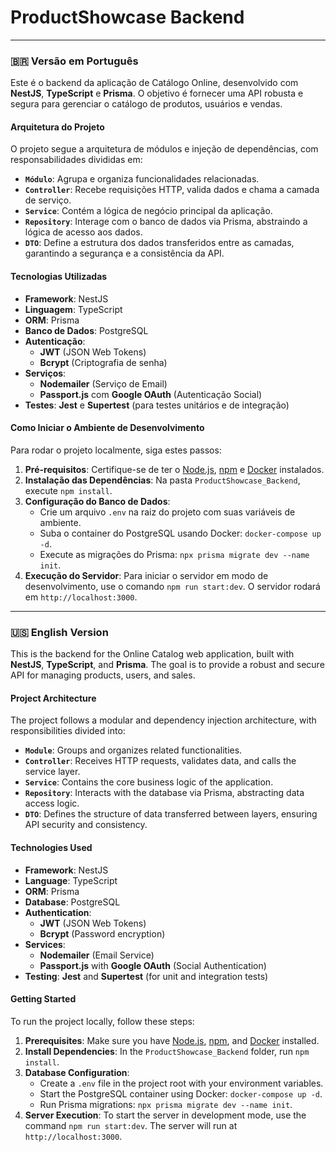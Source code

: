 # ProductShowcase Backend

---

### 🇧🇷 Versão em Português

Este é o backend da aplicação de Catálogo Online, desenvolvido com **NestJS**, **TypeScript** e **Prisma**. O objetivo é fornecer uma API robusta e segura para gerenciar o catálogo de produtos, usuários e vendas.

#### Arquitetura do Projeto

O projeto segue a arquitetura de módulos e injeção de dependências, com responsabilidades divididas em:

-   **`Módulo`**: Agrupa e organiza funcionalidades relacionadas.
-   **`Controller`**: Recebe requisições HTTP, valida dados e chama a camada de serviço.
-   **`Service`**: Contém a lógica de negócio principal da aplicação.
-   **`Repository`**: Interage com o banco de dados via Prisma, abstraindo a lógica de acesso aos dados.
-   **`DTO`**: Define a estrutura dos dados transferidos entre as camadas, garantindo a segurança e a consistência da API.

#### Tecnologias Utilizadas

-   **Framework**: NestJS
-   **Linguagem**: TypeScript
-   **ORM**: Prisma
-   **Banco de Dados**: PostgreSQL
-   **Autenticação**:
    -   **JWT** (JSON Web Tokens)
    -   **Bcrypt** (Criptografia de senha)
-   **Serviços**:
    -   **Nodemailer** (Serviço de Email)
    -   **Passport.js** com **Google OAuth** (Autenticação Social)
-   **Testes**: **Jest** e **Supertest** (para testes unitários e de integração)

#### Como Iniciar o Ambiente de Desenvolvimento

Para rodar o projeto localmente, siga estes passos:

1.  **Pré-requisitos**: Certifique-se de ter o [Node.js](https://nodejs.org/), [npm](https://www.npmjs.com/) e [Docker](https://www.docker.com/) instalados.
2.  **Instalação das Dependências**: Na pasta `ProductShowcase_Backend`, execute `npm install`.
3.  **Configuração do Banco de Dados**:
    -   Crie um arquivo `.env` na raiz do projeto com suas variáveis de ambiente.
    -   Suba o container do PostgreSQL usando Docker: `docker-compose up -d`.
    -   Execute as migrações do Prisma: `npx prisma migrate dev --name init`.
4.  **Execução do Servidor**: Para iniciar o servidor em modo de desenvolvimento, use o comando `npm run start:dev`. O servidor rodará em `http://localhost:3000`.

---

### 🇺🇸 English Version

This is the backend for the Online Catalog web application, built with **NestJS**, **TypeScript**, and **Prisma**. The goal is to provide a robust and secure API for managing products, users, and sales.

#### Project Architecture

The project follows a modular and dependency injection architecture, with responsibilities divided into:

-   **`Module`**: Groups and organizes related functionalities.
-   **`Controller`**: Receives HTTP requests, validates data, and calls the service layer.
-   **`Service`**: Contains the core business logic of the application.
-   **`Repository`**: Interacts with the database via Prisma, abstracting data access logic.
-   **`DTO`**: Defines the structure of data transferred between layers, ensuring API security and consistency.

#### Technologies Used

-   **Framework**: NestJS
-   **Language**: TypeScript
-   **ORM**: Prisma
-   **Database**: PostgreSQL
-   **Authentication**:
    -   **JWT** (JSON Web Tokens)
    -   **Bcrypt** (Password encryption)
-   **Services**:
    -   **Nodemailer** (Email Service)
    -   **Passport.js** with **Google OAuth** (Social Authentication)
-   **Testing**: **Jest** and **Supertest** (for unit and integration tests)

#### Getting Started

To run the project locally, follow these steps:

1.  **Prerequisites**: Make sure you have [Node.js](https://nodejs.org/), [npm](https://www.npmjs.com/), and [Docker](https://www.docker.com/) installed.
2.  **Install Dependencies**: In the `ProductShowcase_Backend` folder, run `npm install`.
3.  **Database Configuration**:
    -   Create a `.env` file in the project root with your environment variables.
    -   Start the PostgreSQL container using Docker: `docker-compose up -d`.
    -   Run Prisma migrations: `npx prisma migrate dev --name init`.
4.  **Server Execution**: To start the server in development mode, use the command `npm run start:dev`. The server will run at `http://localhost:3000`.